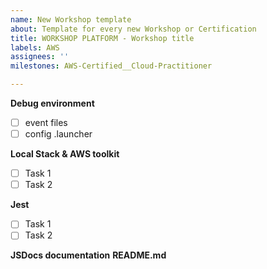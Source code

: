 ```yaml
---
name: New Workshop template
about: Template for every new Workshop or Certification
title: WORKSHOP PLATFORM - Workshop title
labels: AWS
assignees: ''
milestones: AWS-Certified__Cloud-Practitioner

---
```


**Debug environment**
- [ ] event files
- [ ] config .launcher

**Local Stack & AWS toolkit**
- [ ] Task 1
- [ ] Task 2 

**Jest**
- [ ] Task 1
- [ ] Task 2

**JSDocs documentation**
**README.md**
